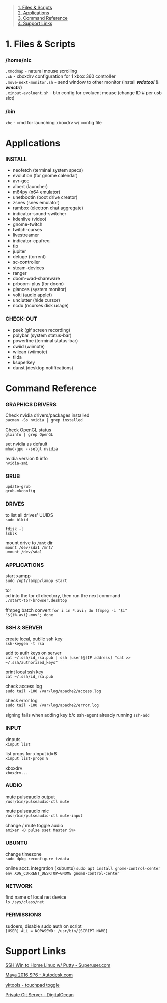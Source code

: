 > [1. Files & Scripts](https://github.com/ngpfontaine/linux/blob/master/README.md#files--scripts)   
> [2. Applications](https://github.com/ngpfontaine/linux/blob/master/README.md#applications)   
> [3. Command Reference](https://github.com/ngpfontaine/linux/blob/master/README.md#command-reference)   
> [4. Support Links](https://github.com/ngpfontaine/linux/blob/master/README.md#support-links)   

# 1. Files & Scripts      
    
### /home/nic   
    
`.Xmodmap` - natural mouse scrolling  
`.xb` - xboxdrv configuration for 1 xbox 360 controller  
`.move-next-monitor.sh` - send window to other monitor (install ***wdotool*** & ***wmctrl***)   
`.xinput-evoluent.sh` - btn config for evoluent mouse (change ID # per usb slot)
    
### /bin  
    
`xbc` - cmd for launching xboxdrv w/ config file  

# Applications

### INSTALL    
- neofetch (terminal system specs)
- evolution (for gnome calendar)   
- avr-gcc   
- albert (launcher)
- m64py (n64 emulator)
- unetbootin (boot drive creator)
- zsnes (snes emulator)
- rambox (electron chat aggregate)
- indicator-sound-switcher
- kdenlive (video)
- gnome-twitch
- twitch-curses
- livestreamer
- indicator-cpufreq
- tlp
- jupiter
- deluge (torrent)
- sc-controller
- steam-devices
- ranger    
- doom-wad-shareware
- prboom-plus (for doom)
- glances (system monitor)
- volti (audio applet)
- unclutter (hide cursor)
- ncdu (ncurses disk usage)
    
    
### CHECK-OUT    
- peek (gif screen recording)
- polybar (system status-bar)
- powerline (terminal status-bar)
- cwiid (wiimote)
- wiican (wiimote)
- tilda
- ksuperkey
- dunst (desktop notifications)

# Command Reference

### GRAPHICS DRIVERS    

Check nvidia drivers/packages installed   
`pacman -Ss nvidia | grep installed`    
    
Check OpenGL status   
`glxinfo | grep OpenGL`      

set nvidia as default   
`mhwd-gpu --setgl nvidia`   

nvidia version & info   
`nvidia-smi`   

### GRUB    

`update-grub`   
`grub-mkconfig`   

### DRIVES    

to list all drives' UUIDS   
`sudo blkid`   

`fdisk -l`   
`lsblk`   

mount drive to `/mnt` dir   
`mount /dev/sda1 /mnt/`   
`umount /dev/sda1`   

### APPLICATIONS    

start xampp   
`sudo /opt/lampp/lampp start`   

tor   
cd into the tor dl directory, then run the next command   
`./start-tor-browser.desktop`   

ffmpeg batch convert
`for i in *.avi; do ffmpeg -i "$i" "${i%.avi}.mov"; done`    

### SSH & SERVER    

create local, public ssh key    
`ssh-keygen -t rsa`   

add to auth keys on server   
`cat ~/.ssh/id_rsa.pub | ssh [user]@[IP address] "cat >> ~/.ssh/authorized_keys"`   

print local ssh key   
`cat ~/.ssh/id_rsa.pub`   

check access log   
`sudo tail -100 /var/log/apache2/access.log`   

check error log   
`sudo tail -100 /var/log/apache2/error.log`   

signing fails when adding key b/c ssh-agent already running
`ssh-add` 

### INPUT    

xinputs   
`xinput list`   

list props for xinput id=8   
`xinput list-props 8`    

xboxdrv   
`xboxdrv...`    

### AUDIO    

mute pulseaudio output   
`/usr/bin/pulseaudio-ctl mute`      

mute pulseaudio mic   
`/usr/bin/pulseaudio-ctl mute-input`   

change / mute toggle audio   
`amixer -D pulse sset Master 5%+`   

### UBUNTU    

change timezone   
`sudo dpkg-reconfigure tzdata`   

online acct. integration (xubuntu)
`sudo apt install gnome-control-center`   
`env XDG_CURRENT_DESKTOP=GNOME gnome-control-center`   

### NETWORK    

find name of local net device   
`ls /sys/class/net`   

### PERMISSIONS    

sudoers, disable sudo auth on script   
`[USER] ALL = NOPASSWD: /usr/bin/[SCRIPT NAME]`   

# Support Links

[SSH Win to Home Linux w/ Putty - Superuser.com](http://superuser.com/questions/603831/how-to-connect-home-computers-linux-from-office-computer-windows-using-putty)   

[Maya 2016 SP6 - Autodesk.com](https://knowledge.autodesk.com/support/maya/downloads/caas/downloads/content/maya-2016-service-pack-6.html)

[yktools - touchpad toggle](https://github.com/yktoo/yktools/blob/master/touchpad-toggle)  

[Private Git Server - DigitalOcean](https://www.digitalocean.com/community/tutorials/how-to-set-up-a-private-git-server-on-a-vps)    

